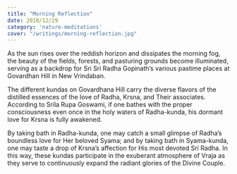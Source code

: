```yaml
---
title: "Morning Reflection"
date: 2018/12/29
category: 'nature-meditations'
cover: "/writings/morning-reflection.jpg"
---
```


As the sun rises over the reddish horizon and dissipates the morning fog, the beauty of the fields, forests, and pasturing grounds become illuminated, serving as a backdrop for Sri Sri Radha Gopinath’s various pastime places at Govardhan Hill in New Vrindaban.

The different kundas on Govardhana Hill carry the diverse flavors of the distilled essences of the love of Radha, Krsna, and Their associates. According to Srila Rupa Goswami, if one bathes with the proper consciousness even once in the holy waters of Radha-kunda, his dormant love for Krsna is fully awakened.

By taking bath in Radha-kunda, one may catch a small glimpse of Radha’s boundless love for Her beloved Syama; and by taking bath in Syama-kunda, one may taste a drop of Krsna’s affection for His most devoted Sri Radha. In this way, these kundas participate in the exuberant atmosphere of Vraja as they serve to continuously expand the radiant glories of the Divine Couple.
